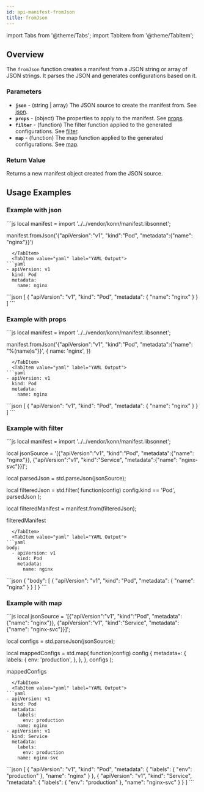 ```yaml
---
id: api-manifest-fromJson
title: fromJson
---
```


import Tabs from '@theme/Tabs';
import TabItem from '@theme/TabItem';

## Overview
The `fromJson` function creates a manifest from a JSON string or array of JSON strings. It parses the JSON and generates configurations based on it.

### Parameters
- **`json`** - (string | array) The JSON source to create the manifest from. See [json](#example-with-json).
- **`props`** - (object) The properties to apply to the manifest. See [props](#example-with-props).
- **`filter`** - (function) The filter function applied to the generated configurations. See [filter](#example-with-filter).
- **`map`** - (function) The map function applied to the generated configurations. See [map](#example-with-map).

### Return Value
Returns a new manifest object created from the JSON source.

## Usage Examples

### Example with json
<Tabs>
  <TabItem value="jsonnet" label="Jsonnet" default>
```js
local manifest = import '../../vendor/konn/manifest.libsonnet';

manifest.fromJson('{"apiVersion":"v1", "kind":"Pod", "metadata":{"name": "nginx"}}')
```
  </TabItem>
  <TabItem value="yaml" label="YAML Output">
```yaml
- apiVersion: v1
  kind: Pod
  metadata:
    name: nginx
```
  </TabItem>
  <TabItem value="json" label="JSON Output">
```json
[
  {
    "apiVersion": "v1",
    "kind": "Pod",
    "metadata": {
      "name": "nginx"
    }
  }
]
```
  </TabItem>
</Tabs>

### Example with props
<Tabs>
  <TabItem value="jsonnet" label="Jsonnet" default>
```js
local manifest = import '../../vendor/konn/manifest.libsonnet';

manifest.fromJson('{"apiVersion":"v1", "kind":"Pod", "metadata":{"name": "%(name)s"}}', {
  name: 'nginx',
})
```
  </TabItem>
  <TabItem value="yaml" label="YAML Output">
```yaml
- apiVersion: v1
  kind: Pod
  metadata:
    name: nginx
```
  </TabItem>
  <TabItem value="json" label="JSON Output">
```json
[
  {
    "apiVersion": "v1",
    "kind": "Pod",
    "metadata": {
      "name": "nginx"
    }
  }
]
```
  </TabItem>
</Tabs>

### Example with filter
<Tabs>
  <TabItem value="jsonnet" label="Jsonnet" default>
```js
local manifest = import '../../vendor/konn/manifest.libsonnet';

local jsonSource = '[{"apiVersion":"v1", "kind":"Pod", "metadata":{"name": "nginx"}}, {"apiVersion":"v1", "kind":"Service", "metadata":{"name": "nginx-svc"}}]';

local parsedJson = std.parseJson(jsonSource);

local filteredJson = std.filter(
  function(config) config.kind == 'Pod',
  parsedJson
);

local filteredManifest = manifest.from(filteredJson);

filteredManifest
```
  </TabItem>
  <TabItem value="yaml" label="YAML Output">
```yaml
body:
  - apiVersion: v1
    kind: Pod
    metadata:
      name: nginx
```
  </TabItem>
  <TabItem value="json" label="JSON Output">
```json
{
   "body": [
      {
         "apiVersion": "v1",
         "kind": "Pod",
         "metadata": {
            "name": "nginx"
         }
      }
   ]
}
```
  </TabItem>
</Tabs>

### Example with map
<Tabs>
  <TabItem value="jsonnet" label="Jsonnet" default>
```js
local jsonSource = '[{"apiVersion":"v1", "kind":"Pod", "metadata":{"name": "nginx"}}, {"apiVersion":"v1", "kind":"Service", "metadata":{"name": "nginx-svc"}}]';

local configs = std.parseJson(jsonSource);

local mappedConfigs = std.map(
  function(config)
    config {
      metadata+: {
        labels: {
          env: 'production',
        },
      },
    },
  configs
);

mappedConfigs
```
  </TabItem>
  <TabItem value="yaml" label="YAML Output">
```yaml
- apiVersion: v1
  kind: Pod
  metadata:
    labels:
      env: production
    name: nginx
- apiVersion: v1
  kind: Service
  metadata:
    labels:
      env: production
    name: nginx-svc
```
  </TabItem>
  <TabItem value="json" label="JSON Output">
```json
[
   {
      "apiVersion": "v1",
      "kind": "Pod",
      "metadata": {
         "labels": {
            "env": "production"
         },
         "name": "nginx"
      }
   },
   {
      "apiVersion": "v1",
      "kind": "Service",
      "metadata": {
         "labels": {
            "env": "production"
         },
         "name": "nginx-svc"
      }
   }
]
```
  </TabItem>
</Tabs>